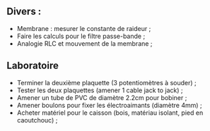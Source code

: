 Divers :
---------

- Membrane : mesurer le constante de raideur ;
- Faire les calculs pour le filtre passe-bande ;
- Analogie RLC et mouvement de la membrane ;

Laboratoire
-----------

- Terminer la deuxième plaquette (3 potentiomètres à souder) ;
- Tester les deux plaquettes (amener 1 cable jack to jack) ;
- Amener un tube de PVC de diamètre 2.2cm pour bobiner ;
- Amener boulons pour fixer les électroaimants (diamètre 4mm) ;
- Acheter matériel pour le caisson (bois, matériau isolant, pied en caoutchouc) ;
